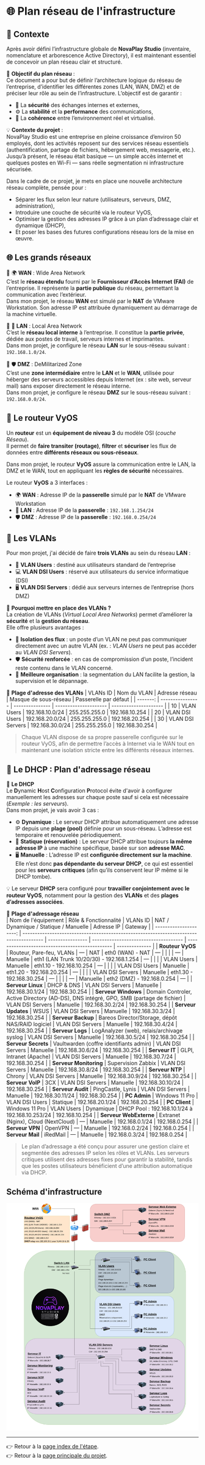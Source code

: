 # 🌐 Plan réseau de l'infrastructure

## 📝 Contexte
Après avoir défini l’infrastructure globale de **NovaPlay Studio** (inventaire, nomenclature et arborescence Active Directory), il est maintenant essentiel de concevoir un plan réseau clair et structuré.

🎯 **Objectif du plan réseau** :  
Ce document a pour but de définir l’architecture logique du réseau de l’entreprise, d’identifier les différentes zones (LAN, WAN, DMZ) et de préciser leur rôle au sein de l’infrastructure.
L’objectif est de garantir :
- 🔐 La **sécurité** des échanges internes et externes,
- ⚙️ La **stabilité** et la **performance** des communications,
- 🧭 La **cohérence** entre l’environnement réel et virtualisé.

💡 **Contexte du projet** :  
NovaPlay Studio est une entreprise en pleine croissance d’environ 50 employés, dont les activités reposent sur des services réseau essentiels (authentification, partage de fichiers, hébergement web, messagerie, etc.).  
Jusqu’à présent, le réseau était basique — un simple accès internet et quelques postes en Wi-Fi — sans réelle segmentation ni infrastructure sécurisée.

Dans le cadre de ce projet, je mets en place une nouvelle architecture réseau complète, pensée pour :
- Séparer les flux selon leur nature (utilisateurs, serveurs, DMZ, administration),
- Introduire une couche de sécurité via le routeur VyOS,
- Optimiser la gestion des adresses IP grâce à un plan d’adressage clair et dynamique (DHCP),
- Et poser les bases des futures configurations réseau lors de la mise en œuvre.

## 🌐 Les grands réseaux

🔹 🌍 **WAN** : Wide Area Network  
C’est le **réseau étendu** fourni par le **Fournisseur d’Accès Internet (FAI)** de l’entreprise. Il représente la **partie publique** du réseau, permettant la communication avec l’extérieur.  
Dans mon projet, le réseau **WAN** est simulé par le **NAT** de VMware Workstation. Son adresse IP est attribuée dynamiquement au démarrage de la machine virtuelle.

🔹 🏢 **LAN** : Local Area Network  
C’est le **réseau local interne** à l’entreprise. Il constitue la **partie privée**, dédiée aux postes de travail, serveurs internes et imprimantes.  
Dans mon projet, je configure le réseau **LAN** sur le sous-réseau suivant : `192.168.1.0/24`.  

🔹 🛡️ **DMZ** : DeMilitarized Zone  
C’est une **zone intermédiaire** entre le **LAN** et le **WAN**, utilisée pour héberger des serveurs accessibles depuis Internet (ex : site web, serveur mail) sans exposer directement le réseau interne.  
Dans mon projet, je configure le réseau **DMZ** sur le sous-réseau suivant : `192.168.0.0/24`.

## 🛜 Le routeur VyOS
Un **routeur** est un **équipement de niveau 3** du modèle OSI (*couche Réseau*).  
Il permet de **faire transiter (routage)**, **filtrer** et **sécuriser** les flux de données entre **différents réseaux ou sous-réseaux**.  

Dans mon projet, le routeur **VyOS** assure la communication entre le LAN, la DMZ et le WAN, tout en appliquant les **règles de sécurité** nécessaires.  

Le routeur **VyOS** a 3 interfaces : 
- 🌍 **WAN** : Adresse IP de la **passerelle** simulé par le **NAT** de VMware Workstation
- 🏢 **LAN** : Adresse IP de la **passerelle** : `192.168.1.254/24`
- 🛡️ **DMZ** : Adresse IP de la **passerelle** : `192.168.0.254/24`

## 🧩 Les VLANs
Pour mon projet, j'ai décidé de faire **trois VLANs** au sein du réseau **LAN** :
- 👥 **VLAN Users** : destiné aux utilisateurs standard de l’entreprise
- 💻 **VLAN DSI Users** : réservé aux utilisateurs du service informatique (DSI)
- 🖥️ **VLAN DSI Servers** : dédié aux serveurs internes de l’entreprise (hors DMZ)

🔹 **Pourquoi mettre en place des VLANs ?**  
La création de VLANs (*Virtual Local Area Networks*) permet d’améliorer la **sécurité** et la **gestion du réseau**.  
Elle offre plusieurs avantages :  
- 🚫 **Isolation des flux** : un poste d’un VLAN ne peut pas communiquer directement avec un autre VLAN (ex. : *VLAN Users* ne peut pas accéder au *VLAN DSI Servers*).
- 🛡️ **Sécurité renforcée** : en cas de compromission d’un poste, l’incident reste contenu dans le VLAN concerné.
- 🧭 **Meilleure organisation** : la segmentation du LAN facilite la gestion, la supervision et le dépannage.

🔹 **Plage d'adresse des VLANs** 
| VLANs ID | Nom du VLAN      | Adresse réseau  | Masque de sous-réseau | Passerelle par défaut |
| -------: | ---------------- | --------------- | --------------------- | --------------------- |
| 10       | VLAN Users       | 192.168.10.0/24 | 255.255.255.0         | 192.168.10.254        |
| 20       | VLAN DSI Users   | 192.168.20.0/24 | 255.255.255.0         | 192.168.20.254        |
| 30       | VLAN DSI Servers | 192.168.30.0/24 | 255.255.255.0         | 192.168.30.254        |

> Chaque VLAN dispose de sa propre passerelle configurée sur le routeur VyOS, afin de permettre l’accès à Internet via le WAN tout en maintenant une isolation stricte entre les différents réseaux internes.

## 🧭 Le DHCP : Plan d'adressage réseau
🔹 **Le DHCP**  
Le **D**ynamic **H**ost **C**onfiguration **P**rotocol évite d'avoir à configurer manuellement les adresses sur chaque poste sauf si cela est nécessaire (*Exemple : les serveurs*).  
Dans mon projet, je vais avoir 3 cas :
- ⚙️ **Dynamique** : Le serveur DHCP attribue automatiquement une adresse IP depuis une **plage (pool)** définie pour un sous-réseau. L’adresse est temporaire et renouvelée périodiquement.
- 📘 **Statique (réservation)** : Le serveur DHCP attribue toujours **la même adresse IP** à une machine spécifique, basée sur son **adresse MAC**.
- 🖥️ **Manuelle** : L’adresse IP est **configurée directement sur la machine**. Elle n’est donc **pas dépendante du serveur DHCP**, ce qui est essentiel pour les **serveurs critiques** (afin qu’ils conservent leur IP même si le DHCP tombe).

💡 Le serveur **DHCP** sera configuré pour **travailler conjointement avec le routeur VyOS**, notamment pour la gestion des **VLANs** et des **plages d’adresses associées**.

🔹 **Plage d'adressage réseau**  
| Nom de l'équipement    | Rôle & Fonctionnalité                                                                  | VLANs ID         | NAT / Dynamique / Statique / Manuelle | Adresse IP                                      | Gateway        |
| ---------------------: | -------------------------------------------------------------------------------------- | ---------------- | ------------------------------------- | ----------------------------------------------- | -------------- |
| **Routeur VyOS**       | Routeur, Pare-feu, VLANs                                                               | —                | NAT                                   | eth0 (WAN) - NAT                                | —              |
|                        |                                                                                        | —                | Manuelle                              | eth1 (LAN Trunk 10/20/30) - 192.168.1.254       | —              |
|                        |                                                                                        | VLAN Users       | Manuelle                              | eth1.10 - 192.168.10.254                        | —              |
|                        |                                                                                        | VLAN DSI Users   | Manuelle                              | eth1.20 - 192.168.20.254                        | —              |
|                        |                                                                                        | VLAN DSI Servers | Manuelle                              | eth1.30 - 192.168.30.254                        | —              |
|                        |                                                                                        | —                | Manuelle                              | eth2 (DMZ) - 192.168.0.254                      | —              |
| **Serveur Linux**      | DHCP & DNS                                                                             | VLAN DSI Servers | Manuelle                              | 192.168.30.1/24                                 | 192.168.30.254 |
| **Serveur Windows**    | Domain Controler, Active Directory (AD-DS), DNS intégré, GPO, SMB (partage de fichier) | VLAN DSI Servers | Manuelle                              | 192.168.30.2/24                                 | 192.168.30.254 |
| **Serveur Updates**    | WSUS                                                                                   | VLAN DSI Servers | Manuelle                              | 192.168.30.3/24                                 | 192.168.30.254 |
| **Serveur Backup**     | Bareos Director/Storage, dépôt NAS/RAID logiciel                                       | VLAN DSI Servers | Manuelle                              | 192.168.30.4/24                                 | 192.168.30.254 |
| **Serveur Logs**       | LogAnalyzer (web), relais/archivage syslog                                             | VLAN DSI Servers | Manuelle                              | 192.168.30.5/24                                 | 192.168.30.254 |
| **Serveur Secrets**    | Vaultwarden (coffre identifiants admin)                                                | VLAN DSI Servers | Manuelle                              | 192.168.30.6/24                                 | 192.168.30.254 |
| **Serveur IT**         | GLPI, Intranet (Apache)                                                                | VLAN DSI Servers | Manuelle                              | 192.168.30.7/24                                 | 192.168.30.254 |
| **Serveur Monitoring** | Supervision Zabbix                                                                     | VLAN DSI Servers | Manuelle                              | 192.168.30.8/24                                 | 192.168.30.254 |
| **Serveur NTP**        | Chrony                                                                                 | VLAN DSI Servers | Manuelle                              | 192.168.30.9/24                                 | 192.168.30.254 |
| **Serveur VoIP**       | 3CX                                                                                    | VLAN DSI Servers | Manuelle                              | 192.168.30.10/24                                | 192.168.30.254 |
| **Serveur Audit**      | PingCastle, Lynis                                                                      | VLAN DSI Servers | Manuelle                              | 192.168.30.11/24                                | 192.168.30.254 |
| **PC Admin**           | Windows 11 Pro                                                                         | VLAN DSI Users   | Statique                              | 192.168.20.1/24                                 | 192.168.20.254 |
| **PC Client**          | Windows 11 Pro                                                                         | VLAN Users       | Dynamique                             | DHCP Pool : 192.168.10.1/24 à 192.168.10.253/24 | 192.168.10.254 |
| **Serveur WebExterne** | Extranet (Nginx), Cloud (NextCloud)                                                    | —                | Manuelle                              | 192.168.0.1/24                                  | 192.168.0.254  |
| **Serveur VPN**        | OpenVPN                                                                                | —                | Manuelle                              | 192.168.0.2/24                                  | 192.168.0.254  |
| **Serveur Mail**       | iRedMail                                                                               | —                | Manuelle                              | 192.168.0.3/24                                  | 192.168.0.254  |

> Le plan d’adressage a été conçu pour assurer une gestion claire et segmentée des adresses IP selon les rôles et VLANs. Les serveurs critiques utilisent des adresses fixes pour garantir la stabilité, tandis que les postes utilisateurs bénéficient d’une attribution automatique via DHCP.

## Schéma d'infrastructure
![schema](/Installations/Etape1/Ressources/InfraNS.drawio.png)

---

👉 Retour à la [page index de l'étape](/Etape1/index.md).  
👉 Retour à la [page principale du projet](/README.md).  





